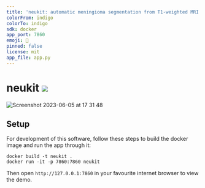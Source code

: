 ```yaml
---
title: 'neukit: automatic meningioma segmentation from T1-weighted MRI'
colorFrom: indigo
colorTo: indigo
sdk: docker
app_port: 7860
emoji: 🔎
pinned: false
license: mit
app_file: app.py
---
```


# neukit <a target="_blank" href="https://huggingface.co/spaces/andreped/neukit"><img src="https://img.shields.io/badge/🤗%20Hugging%20Face-Spaces-yellow.svg"></a>

![Screenshot 2023-06-05 at 17 31 48](https://github.com/andreped/neukit/assets/29090665/f184fda5-b9db-48fb-b096-dd589e8fce81)

## Setup

For development of this software, follow these steps to build the docker image and run the app through it:

```
docker build -t neukit .
docker run -it -p 7860:7860 neukit
```

Then open `http://127.0.0.1:7860` in your favourite internet browser to view the demo.
